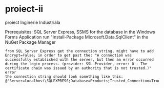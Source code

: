 # proiect-ii
proiect Inginerie Industriala


Prerequisites:
	SQL Server Express, SSMS for the database
	in the Windows Forms Application run "Install-Package Microsoft.Data.SqlClient" in the NuGet Package Manager


	from SQL Server Express get the connection string, might have to add Encrypt=False; in order to get past the: "A connection was successfully established with the server, but then an error occurred during the login process. (provider: SSL Provider, error: 0 - The certificate chain was issued by an authority that is not trusted.)" error
	the connection string should look something like this: @"Server=localhost\SQLEXPRESS;Database=Products;Trusted_Connection=True;Encrypt=False;"
	

